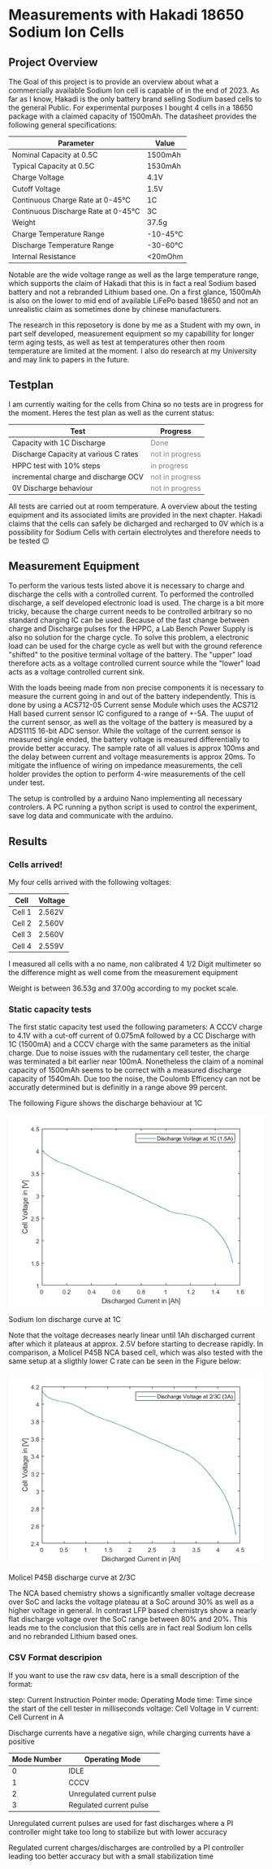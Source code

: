 # Measurements with Hakadi 18650 Sodium Ion Cells

## Project Overview

The Goal of this project is to provide an overview about what a commercially available Sodium Ion cell is capable of in the end of 2023. As far as I know, Hakadi is the only battery brand selling Sodium based cells to the general Public. For experimental purposes I bought 4 cells in a 18650 package with a claimed capacity of 1500mAh. The datasheet provides the following general specifications:

| Parameter | Value |
| ----- | ----- |
| Nominal Capacity at 0.5C | 1500mAh |
| Typical Capacity at 0.5C | 1530mAh |
| Charge Voltage |  4.1V |
| Cutoff Voltage | 1.5V |
| Continuous Charge Rate at 0-45°C | 1C |
| Continuous Discharge Rate at 0-45°C | 3C |
| Weight | 37.5g |
| Charge Temperature Range | -10-45°C |
| Discharge Temperature Range | -30-60°C|
| Internal Resistance | <20mOhm |

Notable are the wide voltage range as well as the large temperature range, which supports the claim of Hakadi that this is in fact a real Sodium based battery and not a rebranded Lithium based one. On a first glance, 1500mAh is also on the lower to mid end of available LiFePo based 18650 and not an unrealistic claim as sometimes done by chinese manufacturers.

The research in this reposetory is done by me as a Student with my own, in part self developed, measurement equipment so my capabillity for longer term aging tests, as well as test at temperatures other then room temperature are limited at the moment. I also do research at my University and may link to papers in the future. 

## Testplan

I am currently waiting for the cells from China so no tests are in progress for the moment. Heres the test plan as well as the current status:

| Test | Progress |
| ---- | ---- |
| Capacity with 1C Discharge | <span style="color:grey"> Done </span> |
| Discharge Capacity at various C rates | <span style="color:grey"> not in progress </span> |
| HPPC test with 10% steps | <span style="color:grey"> in progress </span> |
| incremental charge and discharge OCV | <span style="color:grey"> not in progress </span> |
| 0V Discharge behaviour | <span style="color:grey"> not in progress </span> |

All tests are carried out at room temperature. A overview about the testing equipment and its associated limits are provided in the next chapter. Hakadi claims that the cells can safely be dicharged and recharged to 0V which is a possibility for Sodium Cells with certain electrolytes and therefore needs to be tested 😉

## Measurement Equipment

To perform the various tests listed above it is necessary to charge and discharge the cells with a controlled current. To performed the controlled discharge, a self developed electronic load is used. The charge is a bit more tricky, because the charge current needs to be controlled arbitrary so no standard charging IC can be used. Because of the fast change between charge and Discharge pulses for the HPPC, a Lab Bench Power Supply is also no solution for the charge cycle. To solve this problem, a electronic load can be used for the charge cycle as well but with the ground reference "shifted" to the positive terminal voltage of the battery. The "upper" load therefore acts as a voltage controlled current source while the "lower" load acts as a voltage controlled current sink. 

With the loads beeing made from non precise components it is necessary to measure the current going in and out of the battery independently. This is done by using a ACS712-05 Current sense Module which uses the ACS712 Hall based current sensor IC configured to a range of +-5A. The uuput of the current sensor, as well as the voltage of the battery is measured by a ADS1115 16-bit ADC sensor. While the voltage of the current sensor is measured single ended, the battery voltage is measured differentially to provide better accuracy. The sample rate of all values is approx 100ms and the delay between current and voltage measurements is approx 20ms. To mitigate the influence of wiring on impedance measurements, the cell holder provides the option to perform 4-wire measurements of the cell under test.

The setup is controlled by a arduino Nano implementing all necessary controlers. A PC running a python script is used to control the experiment, save log data and communicate with the arduino.

## Results

### Cells arrived!

My four cells arrived with the following voltages:

| Cell | Voltage |
| ---- | ------- |
| Cell 1 | 2.562V |
| Cell 2 | 2.560V |
| Cell 3 | 2.560V |
| Cell 4 | 2.559V |

I measured all cells with a no name, non calibrated 4 1/2 Digit multimeter so the difference might as well come from the measurement equipment

Weight is between 36.53g and 37.00g according to my pocket scale.

### Static capacity tests

The first static capacity test used the following parameters: A CCCV charge to 4.1V with a cut-off current of 0.075mA followed by a CC Discharge with 1C (1500mA) and a CCCV charge with the same parameters as the initial charge. Due to noise issues with the rudamentary cell tester, the charge was terminated a bit earlier near 100mA. Nonetheless the claim of a nominal capacity of 1500mAh seems to be correct with a measured discharge capacity of 1540mAh. Due too the noise, the Coulomb Efficency can not be accuratly determined but is definitly in a range above 99 percent.

The following Figure shows the discharge behaviour at 1C

![Sodium Ion discharge curve at 1C](/Measurement_Data/static_capacity_tests/discharge_curve_1c.jpg) 

Sodium Ion discharge curve at 1C

Note that the voltage decreases nearly linear until 1Ah discharged current after which it plateaus at approx. 2.5V before starting to decrease rapidly. In comparison, a Molicel P45B NCA based cell, which was also tested with the same setup at a sligthly lower C rate can be seen in the Figure below:

![Molicel P45B discharge curve at 2/3C](/Measurement_Data/static_capacity_tests/discharge_curve_molicel_comparison.jpg)

Molicel P45B discharge curve at 2/3C

The NCA based chemistry shows a significantly smaller voltage decrease over SoC and lacks the voltage plateau at a SoC around 30% as well as a higher voltage in general.
In contrast LFP based chemistrys show a nearly flat discharge voltage over the SoC range between 80% and 20%. This leads me to the conclusion that this cells are in fact real Sodium Ion cells and no rebranded Lithium based ones.

### CSV Format descripion

If you want to use the raw csv data, here is a small description of the format:

step: Current Instruction Pointer
mode: Operating Mode
time: Time since the start of the cell tester in milliseconds
voltage: Cell Voltage in V
current: Cell Current in A

Discharge currents have a negative sign, while charging currents have a positive

| Mode Number | Operating Mode |
| ---- | ---- |
| 0 | IDLE |
| 1 | CCCV |
| 2 | Unregulated current pulse |
| 3 | Regulated current pulse |

Unregulated current pulses are used for fast discharges where a PI controller might take too long to stabilize but with lower accuracy

Regulated current charges/discharges are controlled by a PI controller leading too better accuracy but with a small stabilization time